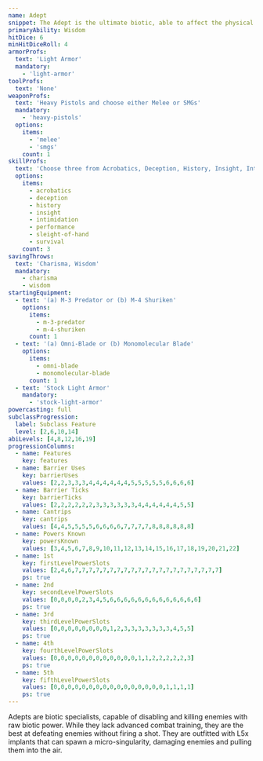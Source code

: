 ```yaml
---
name: Adept
snippet: The Adept is the ultimate biotic, able to affect the physical world with the power of the mind.
primaryAbility: Wisdom
hitDice: 6
minHitDiceRoll: 4
armorProfs:
  text: 'Light Armor'
  mandatory:
    - 'light-armor'
toolProfs:
  text: 'None'
weaponProfs:
  text: 'Heavy Pistols and choose either Melee or SMGs'
  mandatory:
    - 'heavy-pistols'
  options:
    items:
      - 'melee'
      - 'smgs'
    count: 1
skillProfs:
  text: 'Choose three from Acrobatics, Deception, History, Insight, Intimidation, Performance, Sleight of Hand, and Survival'
  options:
    items:
      - acrobatics
      - deception
      - history
      - insight
      - intimidation
      - performance
      - sleight-of-hand
      - survival
    count: 3
savingThrows:
  text: 'Charisma, Wisdom'
  mandatory:
    - charisma
    - wisdom
startingEquipment:
  - text: '(a) M-3 Predator or (b) M-4 Shuriken'
    options:
      items:
        - m-3-predator
        - m-4-shuriken
      count: 1
  - text: '(a) Omni-Blade or (b) Monomolecular Blade'
    options:
      items:
        - omni-blade
        - monomolecular-blade
      count: 1
  - text: 'Stock Light Armor'
    mandatory:
      - 'stock-light-armor'
powercasting: full
subclassProgression:
  label: Subclass Feature
  level: [2,6,10,14]
abiLevels: [4,8,12,16,19]
progressionColumns:
  - name: Features
    key: features
  - name: Barrier Uses
    key: barrierUses
    values: [2,2,3,3,3,4,4,4,4,4,4,5,5,5,5,5,6,6,6,6]
  - name: Barrier Ticks
    key: barrierTicks
    values: [2,2,2,2,2,2,3,3,3,3,3,3,4,4,4,4,4,4,5,5]
  - name: Cantrips
    key: cantrips
    values: [4,4,5,5,5,5,6,6,6,6,7,7,7,7,8,8,8,8,8,8]
  - name: Powers Known
    key: powersKnown
    values: [3,4,5,6,7,8,9,10,11,12,13,14,15,16,17,18,19,20,21,22]
  - name: 1st
    key: firstLevelPowerSlots
    values: [2,4,6,7,7,7,7,7,7,7,7,7,7,7,7,7,7,7,7,7,7,7,7,7]
    ps: true
  - name: 2nd
    key: secondLevelPowerSlots
    values: [0,0,0,0,2,3,4,5,6,6,6,6,6,6,6,6,6,6,6,6,6]
    ps: true
  - name: 3rd
    key: thirdLevelPowerSlots
    values: [0,0,0,0,0,0,0,0,1,2,3,3,3,3,3,3,3,4,5,5]
    ps: true
  - name: 4th
    key: fourthLevelPowerSlots
    values: [0,0,0,0,0,0,0,0,0,0,0,0,1,1,2,2,2,2,2,3]
    ps: true
  - name: 5th
    key: fifthLevelPowerSlots
    values: [0,0,0,0,0,0,0,0,0,0,0,0,0,0,0,0,1,1,1,1]
    ps: true
---
```

Adepts are biotic specialists, capable of disabling and killing enemies with raw biotic power. While they lack
advanced combat training, they are the best at defeating enemies without firing a shot. They are outfitted with L5x
implants that can spawn a micro-singularity, damaging enemies and pulling them into the air.
